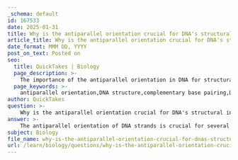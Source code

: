 ```yaml
---
_schema: default
id: 167533
date: 2025-01-31
title: Why is the antiparallel orientation crucial for DNA's structural integrity?
article_title: Why is the antiparallel orientation crucial for DNA's structural integrity?
date_format: MMM DD, YYYY
post_on_text: Posted on
seo:
  title: QuickTakes | Biology
  page_description: >-
    The importance of the antiparallel orientation in DNA for structural integrity, its role in complementary base pairing, and its impact on DNA replication and transcription.
  page_keywords: >-
    antiparallel orientation,DNA structure,complementary base pairing,DNA replication,DNA transcription,structural integrity,hydrogen bonding,nitrogenous bases
author: QuickTakes
question: >-
    Why is the antiparallel orientation crucial for DNA's structural integrity?
answer: >-
    The antiparallel orientation of DNA strands is crucial for several reasons that directly impact the structural integrity and functionality of DNA. Here are the key implications of this orientation:\n\n1. **Complementary Base Pairing**: The antiparallel arrangement allows for the proper alignment of nitrogenous bases. One strand runs in a 5' to 3' direction, while the complementary strand runs in a 3' to 5' direction. This orientation is essential for the formation of hydrogen bonds between complementary base pairs: adenine (A) pairs with thymine (T), and cytosine (C) pairs with guanine (G). The correct orientation ensures that these bases can interact effectively, which stabilizes the double helix structure.\n\n2. **DNA Replication and Transcription**: The antiparallel nature is vital for the mechanisms of DNA replication and transcription. DNA and RNA polymerases can only add nucleotides to the 3' end of a growing strand. Therefore, during DNA replication, the leading strand is synthesized continuously in the 5' to 3' direction, while the lagging strand is synthesized in short segments (Okazaki fragments) in the opposite direction. This antiparallel orientation is necessary for the accurate copying of genetic information.\n\n3. **Stability of the Double Helix**: The antiparallel arrangement contributes to the overall stability of the DNA double helix. The orientation of the strands allows for optimal hydrogen bonding between the bases, which is critical for maintaining the integrity of the genetic information stored within the DNA. Additionally, the stacking interactions between the bases further enhance the stability of the structure.\n\n4. **Structural Integrity**: The antiparallel orientation ensures that the phosphodiester bonds, which link the nucleotides together, are formed in a way that maintains the structural integrity of the DNA molecule. This orientation is essential for the proper functioning of the DNA molecule, ensuring that it can withstand the mechanical stresses encountered during processes such as replication and transcription.\n\nIn summary, the antiparallel orientation of DNA strands is essential for accurate base pairing, efficient replication and transcription processes, and the overall stability of the DNA structure. Understanding this orientation is crucial for comprehending how genetic information is stored, replicated, and expressed in living organisms.
subject: Biology
file_name: why-is-the-antiparallel-orientation-crucial-for-dnas-structural-integrity.md
url: /learn/biology/questions/why-is-the-antiparallel-orientation-crucial-for-dnas-structural-integrity
---
```


&nbsp;